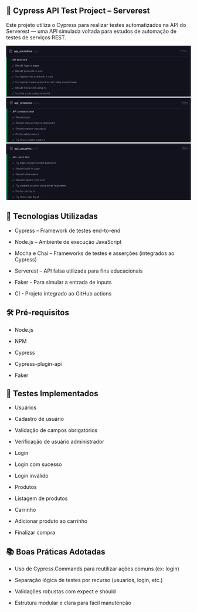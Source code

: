 ## 🧪 Cypress API Test Project – Serverest
Este projeto utiliza o Cypress para realizar testes automatizados na API do Serverest — uma API simulada voltada para estudos de automação de testes de serviços REST.

![Texto alternativo](README/api_carrinhos.png)
![Texto alternativo](README/api_produtos.png)
![Texto alternativo](README/api_usuarios.png)

## 🚀 Tecnologias Utilizadas
- Cypress – Framework de testes end-to-end

- Node.js – Ambiente de execução JavaScript

- Mocha e Chai – Frameworks de testes e asserções (integrados ao Cypress)

- Serverest – API falsa utilizada para fins educacionais

- Faker - Para simular a entrada de inputs

- CI - Projeto integrado ao GitHub actions

## 🛠️ Pré-requisitos
- Node.js

- NPM

- Cypress

- Cypress-plugin-api

- Faker

## 📌 Testes Implementados
- Usuários

- Cadastro de usuário

- Validação de campos obrigatórios

- Verificação de usuário administrador

- Login

- Login com sucesso

- Login inválido

- Produtos

- Listagem de produtos

<!-- - Cadastro, edição e exclusão de produto -->

- Carrinho

- Adicionar produto ao carrinho

- Finalizar compra

<!-- - Cancelar compra -->

## 📚 Boas Práticas Adotadas
- Uso de Cypress.Commands para reutilizar ações comuns (ex: login)

- Separação lógica de testes por recurso (usuarios, login, etc.)

- Validações robustas com expect e should

- Estrutura modular e clara para fácil manutenção